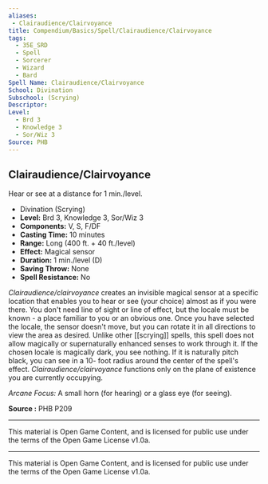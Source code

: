 ```yaml
---
aliases:
 - Clairaudience/Clairvoyance
title: Compendium/Basics/Spell/Clairaudience/Clairvoyance
tags: 
  - 35E_SRD
  - Spell
  - Sorcerer
  - Wizard
  - Bard
Spell Name: Clairaudience/Clairvoyance
School: Divination
Subschool: (Scrying)
Descriptor: 
Level:
  - Brd 3
  - Knowledge 3
  - Sor/Wiz 3
Source: PHB
---
```


## Clairaudience/Clairvoyance

Hear or see at a distance for 1 min./level.

*   Divination (Scrying)
*   **Level:** Brd 3, Knowledge 3, Sor/Wiz 3
*   **Components:** V, S, F/DF
*   **Casting Time:** 10 minutes
*   **Range:** Long (400 ft. + 40 ft./level)
*   **Effect:** Magical sensor
*   **Duration:** 1 min./level (D)
*   **Saving Throw:** None
*   **Spell Resistance:** No

_Clairaudience/clairvoyance_ creates an invisible magical sensor at a specific location that enables you to hear or see (your choice) almost as if you were there. You don't need line of sight or line of effect, but the locale must be known - a place familiar to you or an obvious one. Once you have selected the locale, the sensor doesn't move, but you can rotate it in all directions to view the area as desired. Unlike other [[scrying]] spells, this spell does not allow magically or supernaturally enhanced senses to work through it. If the chosen locale is magically dark, you see nothing. If it is naturally pitch black, you can see in a 10- foot radius around the center of the spell's effect. _Clairaudience/clairvoyance_ functions only on the plane of existence you are currently occupying.

_Arcane Focus:_ A small horn (for hearing) or a glass eye (for seeing).

**Source :** PHB P209

---

This material is Open Game Content, and is licensed for public use under  
the terms of the Open Game License v1.0a.

---

This material is Open Game Content, and is licensed for public use under the terms of the Open Game License v1.0a.
